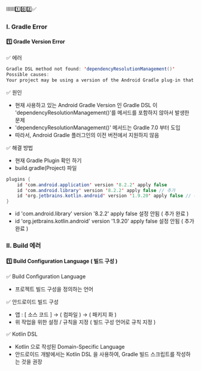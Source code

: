 ⅠⅡⅢ1️⃣0️⃣2️⃣✅
### Ⅰ. Gradle Error
#### 1️⃣ Gradle Version Error
✅ 에러
```java
Gradle DSL method not found: 'dependencyResolutionManagement()'
Possible causes:
Your project may be using a version of the Android Gradle plug-in that does not contain the method (e.g. 'testCompile' was added in 1.1.0).
```

✅ 원인
- 현재 사용하고 있는 Android Gradle Version 인 Gradle DSL 이 'dependencyResolutionManagement()'를 메서드를 포함하지 않아서 발생한 문제
- 'dependencyResolutionManagement()' 메서드는 Gradle 7.0 부터 도입
- 따라서, Android Gradle 플러그인의 이전 버전에서 지원하지 않음

✅ 해결 방법
- 현재 Gradle Plugin 확인 하기
- build.gradle(Project) 파일
``` java
plugins {
    id 'com.android.application' version '8.2.2' apply false
    id 'com.android.library' version '8.2.2' apply false // 추가
    id 'org.jetbrains.kotlin.android' version '1.9.20' apply false // 추가
}
```
- id 'com.android.library' version '8.2.2' apply false 설정 안됨 ( 추가 완료 )
- id 'org.jetbrains.kotlin.android' version '1.9.20' apply false 설정 안됨 ( 추가 완료 )

### Ⅱ. Build 에러
#### 1️⃣ Build Configuration Language ( 빌드 구성 )
✅ Build Configuration Language
- 프로젝트 빌드 구성을 정의하는 언어

✅ 안드로이드 빌드 구성
- 앱 : [ 소스 코드 ] → ( 컴파일 ) → ( 패키지 화 )
- 위 작업을 위한 설정 / 규칙을 지정 ( 빌드 구성 언어로 규칙 지정 )

✅ Kotlin DSL
- Kotlin 으로 작성된 Domain-Specific Language
- 안드로이드 개발에서는 Kotlin DSL 을 사용하여, Gradle 빌드 스크립트를 작성하는 것을 권장

